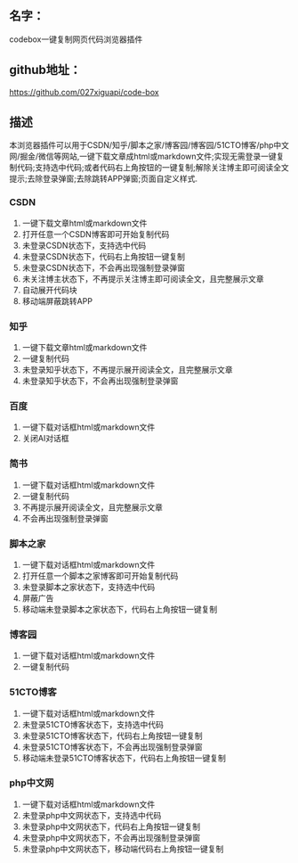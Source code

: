 ## 名字：
codebox一键复制网页代码浏览器插件

## github地址：
https://github.com/027xiguapi/code-box

## 描述

本浏览器插件可以用于CSDN/知乎/脚本之家/博客园/博客园/51CTO博客/php中文网/掘金/微信等网站,一键下载文章成html或markdown文件;实现无需登录一键复制代码;支持选中代码;或者代码右上角按钮的一键复制;解除关注博主即可阅读全文提示;去除登录弹窗;去除跳转APP弹窗;页面自定义样式.

### CSDN
1. 一键下载文章html或markdown文件
2. 打开任意一个CSDN博客即可开始复制代码
3. 未登录CSDN状态下，支持选中代码
4. 未登录CSDN状态下，代码右上角按钮一键复制
5. 未登录CSDN状态下，不会再出现强制登录弹窗
6. 未关注博主状态下，不再提示关注博主即可阅读全文，且完整展示文章
7. 自动展开代码块
8. 移动端屏蔽跳转APP
### 知乎
1. 一键下载文章html或markdown文件
2. 一键复制代码
3. 未登录知乎状态下，不再提示展开阅读全文，且完整展示文章
4. 未登录知乎状态下，不会再出现强制登录弹窗
### 百度
1. 一键下载对话框html或markdown文件
2. 关闭AI对话框
### 简书
1. 一键下载对话框html或markdown文件
2. 一键复制代码
3. 不再提示展开阅读全文，且完整展示文章
4. 不会再出现强制登录弹窗
### 脚本之家
1. 一键下载对话框html或markdown文件
2. 打开任意一个脚本之家博客即可开始复制代码
3. 未登录脚本之家状态下，支持选中代码
4. 屏蔽广告
5. 移动端未登录脚本之家状态下，代码右上角按钮一键复制
### 博客园
1. 一键下载对话框html或markdown文件
2. 一键复制代码
### 51CTO博客
1. 一键下载对话框html或markdown文件
2. 未登录51CTO博客状态下，支持选中代码
3. 未登录51CTO博客状态下，代码右上角按钮一键复制
4. 未登录51CTO博客状态下，不会再出现强制登录弹窗
5. 移动端未登录51CTO博客状态下，代码右上角按钮一键复制
###  php中文网
1. 一键下载对话框html或markdown文件
2. 未登录php中文网状态下，支持选中代码
3. 未登录php中文网状态下，代码右上角按钮一键复制
4. 未登录php中文网状态下，不会再出现强制登录弹窗
5. 未登录php中文网状态下，移动端代码右上角按钮一键复制



